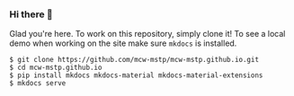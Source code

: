 ### Hi there 👋

<!--
**mcw-mstp/mcw-mstp** is a ✨ _special_ ✨ repository because its `README.md` (this file) appears on your GitHub profile.

Here are some ideas to get you started:

- 🔭 I’m currently working on ...
- 🌱 I’m currently learning ...
- 👯 I’m looking to collaborate on ...
- 🤔 I’m looking for help with ...
- 💬 Ask me about ...
- 📫 How to reach me: ...
- 😄 Pronouns: ...
- ⚡ Fun fact: ...
-->

Glad you're here. To work on this repository, simply clone it! To see a local demo when working on the site make sure `mkdocs` is installed. 

```
$ git clone https://github.com/mcw-mstp/mcw-mstp.github.io.git
$ cd mcw-mstp.github.io
$ pip install mkdocs mkdocs-material mkdocs-material-extensions
$ mkdocs serve
```
